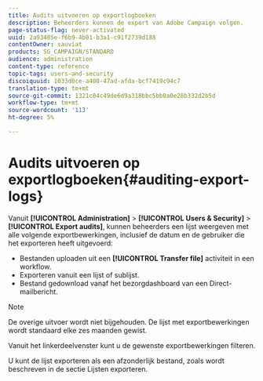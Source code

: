 ```yaml
---
title: Audits uitvoeren op exportlogboeken
description: Beheerders kunnen de export van Adobe Campaign volgen.
page-status-flag: never-activated
uuid: 2a93485e-f6b9-4b01-b3a1-c91f2739d188
contentOwner: sauviat
products: SG_CAMPAIGN/STANDARD
audience: administration
content-type: reference
topic-tags: users-and-security
discoiquuid: 1033d0ce-a400-47ad-afda-bcf7419c94c7
translation-type: tm+mt
source-git-commit: 1321c84c49de6d9a318bbc5bb8a0e28b332d2b5d
workflow-type: tm+mt
source-wordcount: '113'
ht-degree: 5%

---
```



# Audits uitvoeren op exportlogboeken{#auditing-export-logs}

Vanuit **[!UICONTROL Administration]** > **[!UICONTROL Users & Security]** > **[!UICONTROL Export audits]**, kunnen beheerders een lijst weergeven met alle volgende exportbewerkingen, inclusief de datum en de gebruiker die het exporteren heeft uitgevoerd:

* Bestanden uploaden uit een **[!UICONTROL Transfer file]** activiteit in een workflow.
* Exporteren vanuit een lijst of sublijst.
* Bestand gedownload vanaf het bezorgdashboard van een Direct-mailbericht.

>[!NOTE]
>
>De overige uitvoer wordt niet bijgehouden. De lijst met exportbewerkingen wordt standaard elke zes maanden gewist.

Vanuit het linkerdeelvenster kunt u de gewenste exportbewerkingen filteren.

U kunt de lijst exporteren als een afzonderlijk bestand, zoals wordt beschreven in de sectie Lijsten [](../../automating/using/exporting-lists.md) exporteren.

